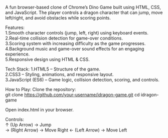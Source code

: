 A fun browser-based clone of Chrome’s Dino Game built using HTML, CSS, and JavaScript.
The player controls a dragon character that can jump, move left/right, and avoid obstacles while scoring points.

Features:   
1.Smooth character controls (jump, left, right) using keyboard events.  
2.Real-time collision detection for game-over conditions.   
3.Scoring system with increasing difficulty as the game progresses.    
4.Background music and game-over sound effects for an engaging experience.   
5.Responsive design using HTML & CSS.   


Tech Stack:
1.HTML5 – Structure of the game.  
2.CSS3 – Styling, animations, and responsive layout.   
3.JavaScript (ES6) – Game logic, collision detection, scoring, and controls.  

How to Play: 
Clone the repository:  
git clone https://github.com/your-username/idragon-game.git
cd idragon-game  

Open index.html in your browser.  

Controls:  
↑ (Up Arrow) → Jump  
→ (Right Arrow) → Move Right 
← (Left Arrow) → Move Left  
